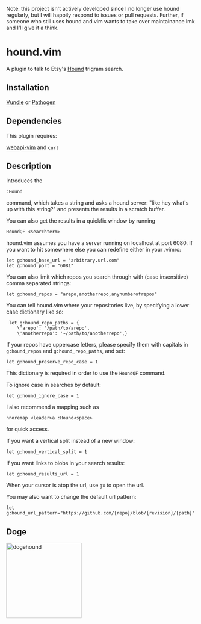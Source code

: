 Note: this project isn't actively developed since I no longer use hound regularly, but I will happily respond to issues or pull requests. Further, if someone who still uses hound and vim wants to take over maintainance lmk and I'll give it a think.

hound.vim
=========

A plugin to talk to Etsy's [Hound](https://github.com/etsy/Hound) trigram search.

Installation
-------------
[Vundle](https://github.com/gmarik/Vundle.vim) or [Pathogen](https://github.com/tpope/vim-pathogen)

Dependencies
-------------
This plugin requires:

[webapi-vim](https://github.com/mattn/webapi-vim) and `curl`

Description
-------------

Introduces the

```
:Hound
```

command, which takes a string and asks a hound server: "like hey what's up with this string?" and presents the results in a scratch buffer.

You can also get the results in a quickfix window by running
```
HoundQF <searchterm>
```

hound.vim assumes you have a server running on localhost at port 6080. If you want to hit somewhere else you can redefine either in your .vimrc:

```vimscript
let g:hound_base_url = "arbitrary.url.com"
let g:hound_port = "6081"
```
You can also limit which repos you search through with (case insensitive) comma separated strings:

```vimscript
let g:hound_repos = "arepo,anotherrepo,anynumberofrepos"
```

You can tell hound.vim where your repositories live, by specifying a lower case
dictionary like so:
```vimscript
 let g:hound_repo_paths = {
    \'arepo': '/path/to/arepo',
    \'anotherrepo': '~/path/to/anotherrepo',}
```

If your repos have uppercase letters, please specify them with capitals in `g:hound_repos` and `g:hound_repo_paths`, and set:

```vimscript
let g:hound_preserve_repo_case = 1
```

This dictionary is required in order to use the `HoundQF` command.

To ignore case in searches by default:

```vimscript
let g:hound_ignore_case = 1
```

I also recommend a mapping such as

```vimscript
nnoremap <leader>a :Hound<space>
```
for quick access.

If you want a vertical split instead of a new window:
```vimscript
let g:hound_vertical_split = 1
```

If you want links to blobs in your search results:
```vimscript
let g:hound_results_url = 1
```
When your cursor is atop the url, use `gx` to open the url.

You may also want to change the default url pattern:
```vimscript
let g:hound_url_pattern="https://github.com/{repo}/blob/{revision}/{path}"
```

Doge
------
<img src="https://i.imgflip.com/hoo6z.jpg" alt="dogehound" style="width: 200px;"/>

